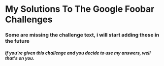 # My Solutions To The Google Foobar Challenges

### Some are missing the challenge text, i will start adding these in the future

##### If you're given this challenge and you decide to use my answers, well that's on you.
